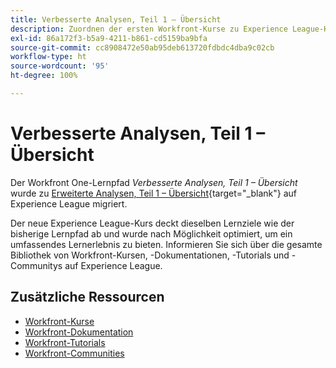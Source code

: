 ```yaml
---
title: Verbesserte Analysen, Teil 1 – Übersicht
description: Zuordnen der ersten Workfront-Kurse zu Experience League-Kursen
exl-id: 86a172f3-b5a9-4211-b861-cd5159ba9bfa
source-git-commit: cc8908472e50ab95deb613720fdbdc4dba9c02cb
workflow-type: ht
source-wordcount: '95'
ht-degree: 100%

---
```


# Verbesserte Analysen, Teil 1 – Übersicht


Der Workfront One-Lernpfad *Verbesserte Analysen, Teil 1 – Übersicht* wurde zu [Erweiterte Analysen, Teil 1 – Übersicht](https://experienceleague.adobe.com/?recommended=Workfront-U-1-2022.1.analytics&amp;lang=de){target="_blank"} auf Experience League migriert.

Der neue Experience League-Kurs deckt dieselben Lernziele wie der bisherige Lernpfad ab und wurde nach Möglichkeit optimiert, um ein umfassendes Lernerlebnis zu bieten. Informieren Sie sich über die gesamte Bibliothek von Workfront-Kursen, -Dokumentationen, -Tutorials und -Communitys auf Experience League.

## Zusätzliche Ressourcen

* [Workfront-Kurse](https://experienceleague.adobe.com/?lang=de&amp;Solution=Workfront#courses)
* [Workfront-Dokumentation](https://experienceleague.adobe.com/docs/workfront.html?lang=de)
* [Workfront-Tutorials](https://experienceleague.adobe.com/docs/workfront-learn/tutorials-workfront/home.html?lang=de)
* [Workfront-Communities](https://experienceleaguecommunities.adobe.com/t5/workfront/ct-p/workfront)
